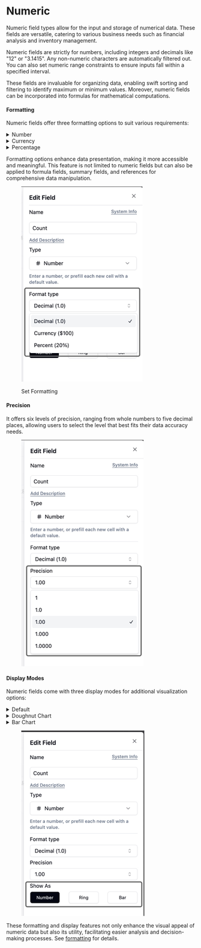 # Numeric

Numeric field types allow for the input and storage of numerical data. These fields are versatile, catering to various business needs such as financial analysis and inventory management.

Numeric fields are strictly for numbers, including integers and decimals like "12" or "3.1415". Any non-numeric characters are automatically filtered out. You can also set numeric range constraints to ensure inputs fall within a specified interval.

These fields are invaluable for organizing data, enabling swift sorting and filtering to identify maximum or minimum values. Moreover, numeric fields can be incorporated into formulas for mathematical computations.

#### Formatting

Numeric fields offer three formatting options to suit various requirements:

<details>

<summary>Number</summary>

Displays as a standard number, e.g., 1, 2.0

</details>

<details>

<summary>Currency</summary>

Displays with a currency symbol, e.g., $1.00

</details>

<details>

<summary>Percentage</summary>

Displays in percentage format, e.g., 1%. Note: A 1% is stored as 0.01, and 100% as 1. Percentages can exceed 100%.

</details>

Formatting options enhance data presentation, making it more accessible and meaningful. This feature is not limited to numeric fields but can also be applied to formula fields, summary fields, and references for comprehensive data manipulation.

<div align="left">

<figure><img src="../../../.gitbook/assets/image.png" alt="" width="323"><figcaption><p>Set Formatting</p></figcaption></figure>

</div>

#### Precision

It offers six levels of precision, ranging from whole numbers to five decimal places, allowing users to select the level that best fits their data accuracy needs.

<div align="left">

<figure><img src="../../../.gitbook/assets/image (1).png" alt="" width="326"><figcaption></figcaption></figure>

</div>

#### Display Modes

Numeric fields come with three display modes for additional visualization options:

<details>

<summary>Default</summary>

A straightforward display, showing the numeric value as is.

</details>

<details>

<summary>Doughnut Chart</summary>

Users can opt for a doughnut chart display, with customizable target values, color schemes, and numeric display options.

</details>

<details>

<summary>Bar Chart</summary>

Users may choose a bar chart display, also with options for target values, colors, and whether to show numbers.

</details>

<div align="left">

<figure><img src="../../../.gitbook/assets/image (2).png" alt="" width="328"><figcaption></figcaption></figure>

</div>

These formatting and display features not only enhance the visual appeal of numeric data but also its utility, facilitating easier analysis and decision-making processes. See [formatting](../formatting.md) for details.

